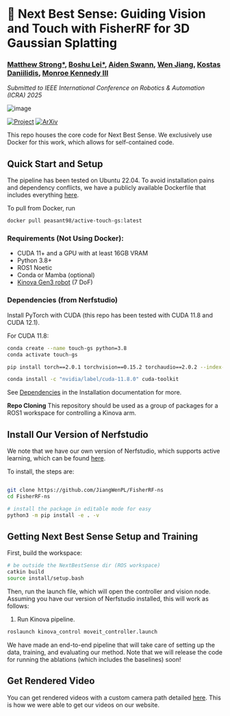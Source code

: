 # 🤖 Next Best Sense: Guiding Vision and Touch with FisherRF for 3D Gaussian Splatting

###  [Matthew Strong*](https://peasant98.github.io/), [Boshu Lei*](https://scholar.google.com/citations?user=Jv88S-IAAAAJ&hl=en/), [Aiden Swann](https://aidenswann.com/), [Wen Jiang](https://jiangwenpl.github.io/), [Kostas Daniilidis](https://www.cis.upenn.edu/~kostas/), [Monroe Kennedy III](https://monroekennedy3.com/)

_Submitted to IEEE International Conference on Robotics & Automation (ICRA) 2025_


![image](https://github.com/user-attachments/assets/e35feabc-53bb-457b-81ee-c5c61dcb4dba)


[![Project](https://img.shields.io/badge/Project_Page-Next_Best_Sense-blue)](https://armlabstanford.github.io/next-best-sense)
[![ArXiv](https://img.shields.io/badge/Arxiv-Next_Best_Sense-red)](https://arxiv.org/abs/2410.04680) 


This repo houses the core code for Next Best Sense. We exclusively use Docker for this work, which allows for self-contained code.



## Quick Start and Setup

The pipeline has been tested on Ubuntu 22.04. To avoid installation pains and dependency conflicts, we have a publicly available Dockerfile that includes everything [here](https://hub.docker.com/r/peasant98/active-touch-gs).

To pull from Docker, run

```sh
docker pull peasant98/active-touch-gs:latest
```

### Requirements (Not Using Docker):

- CUDA 11+ and a GPU with at least 16GB VRAM
- Python 3.8+
- ROS1 Noetic
- Conda or Mamba (optional)
- [Kinova Gen3 robot](https://www.kinovarobotics.com/product/gen3-robots#ProductSpecs) (7 DoF)

### Dependencies (from Nerfstudio)

Install PyTorch with CUDA (this repo has been tested with CUDA 11.8 and CUDA 12.1).

For CUDA 11.8:

```bash
conda create --name touch-gs python=3.8
conda activate touch-gs

pip install torch==2.0.1 torchvision==0.15.2 torchaudio==2.0.2 --index-url https://download.pytorch.org/whl/cu118

conda install -c "nvidia/label/cuda-11.8.0" cuda-toolkit
```

See [Dependencies](https://github.com/nerfstudio-project/nerfstudio/blob/main/docs/quickstart/installation.md#dependencies)
in the Installation documentation for more.


**Repo Cloning**
This repository should be used as a group of packages for a ROS1 workspace for controlling a Kinova arm.


## Install Our Version of Nerfstudio

We note that we have our own version of Nerfstudio, which supports active learning, which can be found [here](https://github.com/JiangWenPL/FisherRF-ns).

To install, the steps are:

```bash

git clone https://github.com/JiangWenPL/FisherRF-ns
cd FisherRF-ns

# install the package in editable mode for easy 
python3 -m pip install -e . -v
```



## Getting Next Best Sense Setup and Training

First, build the workspace:

```sh
# be outside the NextBestSense dir (ROS workspace)
catkin build
source install/setup.bash
```

Then, run the launch file, which will open the controller and vision node. Assuming you have our version of Nerfstudio installed, this will work as follows:

1. Run Kinova pipeline.


```sh
roslaunch kinova_control moveit_controller.launch
```

We have made an end-to-end pipeline that will take care of setting up the data, training, and evaluating our method. Note that we will release the code for running the ablations (which includes the baselines) soon!




## Get Rendered Video

You can get rendered videos with a custom camera path detailed [here](https://docs.nerf.studio/quickstart/first_nerf.html#render-video). This is how we were able to get our videos on our website.
